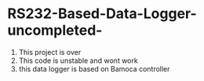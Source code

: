 # RS232-Based-Data-Logger-uncompleted-
1. This project is over
2. This code is unstable and wont work
3. this data logger is based on Bamoca controller
